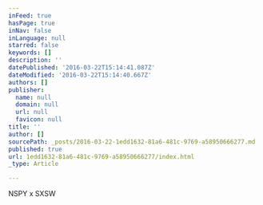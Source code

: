 ```yaml
---
inFeed: true
hasPage: true
inNav: false
inLanguage: null
starred: false
keywords: []
description: ''
datePublished: '2016-03-22T15:14:41.087Z'
dateModified: '2016-03-22T15:14:40.667Z'
authors: []
publisher:
  name: null
  domain: null
  url: null
  favicon: null
title: ''
author: []
sourcePath: _posts/2016-03-22-1edd1632-81a6-481c-9769-a58950666277.md
published: true
url: 1edd1632-81a6-481c-9769-a58950666277/index.html
_type: Article

---
```

NSPY x SXSW